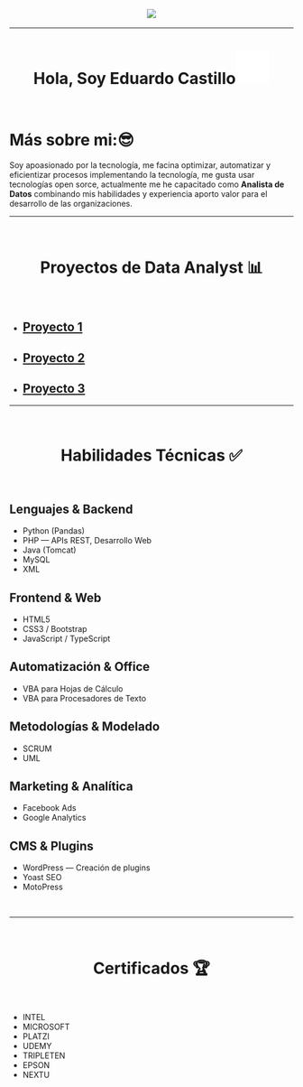 <p align="center">
  <img src="https://images.netcomlearning.com/cms/banners/ways-to-earn-power-bi-skills-for-data-analyst.png" height="230"/>
</p>
<hr>
<h1 align="center">Hola, Soy Eduardo Castillo<img src="https://github.com/Kathryn-Jie/Kathryn-Jie/blob/main/wave.gif" width="60px"/></h1>
<Br>
<h1>Más sobre mi:😎</h1>

Soy apoasionado por la tecnología, me facina optimizar, automatizar y eficientizar procesos implementando la tecnología, me gusta usar tecnologías open sorce, actualmente me he capacitado como <b>Analista de Datos</b> combinando mis habilidades y experiencia aporto valor para el desarrollo de las organizaciones.


<hr>
<Br>
<h1 align="center">Proyectos de Data Analyst 📊</h1>
<Br>

<ul>
<li><h2><a href="https://github.com/EduardoCastillo20/ProyectoDA1">Proyecto 1</a></h2></li>
<li><h2><a href="https://github.com/EduardoCastillo20/ProyectoDA2">Proyecto 2</a></h2></li>
<li><h2><a href="https://github.com/EduardoCastillo20/ProyectoDA3">Proyecto 3</a></h2></li>
</ul>

<hr>
<Br>
<h1 align="center">Habilidades Técnicas ✅</h1>
<Br>
<h2>Lenguajes & Backend</h2>
<ul>
<li>Python (Pandas)</li>
<li>PHP — APIs REST, Desarrollo Web</li>
<li>Java (Tomcat)</li>
<li>MySQL</li>
<li>XML</li>
</ul>


<h2>Frontend & Web</h2>
<ul>
<li>HTML5</li>
<li>CSS3 / Bootstrap</li>
<li>JavaScript / TypeScript</li>
</ul>


<h2>Automatización & Office</h2>
<ul>
<li>VBA para Hojas de Cálculo</li>
<li>VBA para Procesadores de Texto</li>
</ul>


<h2>Metodologías & Modelado</h2>
<ul>
<li>SCRUM</li>
<li>UML</li>
</ul>


<h2>Marketing & Analítica</h2>
<ul>
<li>Facebook Ads</li>
<li>Google Analytics</li>
</ul>


<h2>CMS & Plugins</h2>
<ul>
<li>WordPress — Creación de plugins</li>
<li>Yoast SEO</li>
<li>MotoPress</li>
</ul>
  
<Br>
<hr>
<Br>
<h1 align="center">Certificados 🏆</h1>
<Br>

<ul>
<li>INTEL</li>
<li>MICROSOFT</li>
<li>PLATZI</li>
<li>UDEMY</li>
<li>TRIPLETEN</li>
<li>EPSON</li>
<li>NEXTU</li>
</ul>
